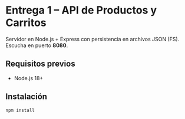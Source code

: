 # Entrega 1 – API de Productos y Carritos

Servidor en Node.js + Express con persistencia en archivos JSON (FS). Escucha en puerto **8080**.

## Requisitos previos
- Node.js 18+

## Instalación
```bash
npm install